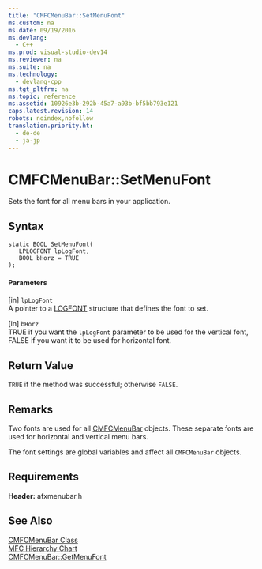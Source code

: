 ```yaml
---
title: "CMFCMenuBar::SetMenuFont"
ms.custom: na
ms.date: 09/19/2016
ms.devlang: 
  - C++
ms.prod: visual-studio-dev14
ms.reviewer: na
ms.suite: na
ms.technology: 
  - devlang-cpp
ms.tgt_pltfrm: na
ms.topic: reference
ms.assetid: 10926e3b-292b-45a7-a93b-bf5bb793e121
caps.latest.revision: 14
robots: noindex,nofollow
translation.priority.ht: 
  - de-de
  - ja-jp
---
```

# CMFCMenuBar::SetMenuFont
Sets the font for all menu bars in your application.  
  
## Syntax  
  
```  
static BOOL SetMenuFont(  
   LPLOGFONT lpLogFont,  
   BOOL bHorz = TRUE  
);  
```  
  
#### Parameters  
 [in] `lpLogFont`  
 A pointer to a [LOGFONT](http://msdn.microsoft.com/library/windows/desktop/bb773327) structure that defines the font to set.  
  
 [in] `bHorz`  
 TRUE if you want the `lpLogFont` parameter to be used for the vertical font, FALSE if you want it to be used for horizontal font.  
  
## Return Value  
 `TRUE` if the method was successful; otherwise `FALSE`.  
  
## Remarks  
 Two fonts are used for all [CMFCMenuBar](../vs140/CMFCMenuBar-Class.md) objects. These separate fonts are used for horizontal and vertical menu bars.  
  
 The font settings are global variables and affect all `CMFCMenuBar` objects.  
  
## Requirements  
 **Header:** afxmenubar.h  
  
## See Also  
 [CMFCMenuBar Class](../vs140/CMFCMenuBar-Class.md)   
 [MFC Hierarchy Chart](../vs140/Hierarchy-Chart.md)   
 [CMFCMenuBar::GetMenuFont](../vs140/CMFCMenuBar--GetMenuFont.md)